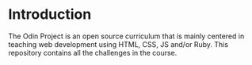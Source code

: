 # Introduction
The Odin Project is an open source curriculum that is mainly centered in teaching web development using HTML, CSS, JS and/or Ruby. This repository contains all the challenges in the course.